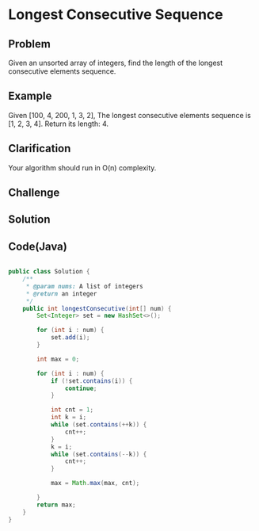 Longest Consecutive Sequence
===


Problem
-------

Given an unsorted array of integers, find the length of the longest consecutive elements sequence.


Example
-------

Given [100, 4, 200, 1, 3, 2],
The longest consecutive elements sequence is [1, 2, 3, 4]. Return its length: 4.

Clarification
---------

Your algorithm should run in O(n) complexity.

Challenge
---------

Solution
--------



Code(Java)
----------

```java

public class Solution {
    /**
     * @param nums: A list of integers
     * @return an integer
     */
    public int longestConsecutive(int[] num) {
        Set<Integer> set = new HashSet<>();

        for (int i : num) {
            set.add(i);
        }

        int max = 0;

        for (int i : num) {
            if (!set.contains(i)) {
                continue;
            }

            int cnt = 1;
            int k = i;
            while (set.contains(++k)) {
                cnt++;
            }
            k = i;
            while (set.contains(--k)) {
                cnt++;
            }

            max = Math.max(max, cnt);

        }
        return max;
    }
}
```